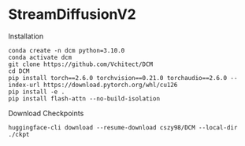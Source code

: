 # StreamDiffusionV2

Installation
```shell
conda create -n dcm python=3.10.0
conda activate dcm
git clone https://github.com/Vchitect/DCM
cd DCM
pip install torch==2.6.0 torchvision==0.21.0 torchaudio==2.6.0 --index-url https://download.pytorch.org/whl/cu126
pip install -e .
pip install flash-attn --no-build-isolation
```

Download Checkpoints
```shell
huggingface-cli download --resume-download cszy98/DCM --local-dir ./ckpt
```